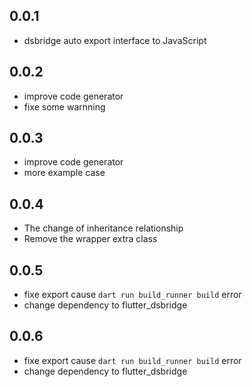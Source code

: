 ## 0.0.1

* dsbridge auto export interface to JavaScript
  
## 0.0.2

* improve code generator
* fixe some warnning

## 0.0.3

* improve code generator
* more example case

## 0.0.4

* The change of inheritance relationship
* Remove the wrapper extra class

## 0.0.5

* fixe export cause `dart run build_runner build` error
* change dependency to flutter_dsbridge

## 0.0.6

* fixe export cause `dart run build_runner build` error
* change dependency to flutter_dsbridge